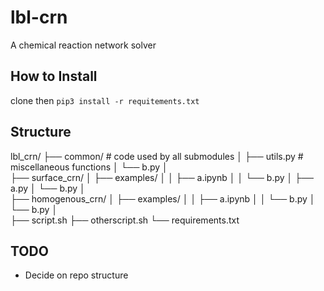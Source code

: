 # lbl-crn
A chemical reaction network solver

## How to Install
clone then 
`pip3 install -r requitements.txt`

## Structure
lbl_crn/
├── common/ # code used by all submodules
│   ├── utils.py # miscellaneous functions
│   └── b.py
│   
├── surface_crn/
│   ├── examples/
│   │   ├── a.ipynb
│   │   └── b.py
│   ├── a.py
│   └── b.py
│   
├── homogenous_crn/
│   ├── examples/
│   │   ├── a.ipynb
│   │   └── b.py
│   └── b.py
│   
├── script.sh
├── otherscript.sh
└── requirements.txt

## TODO
  - Decide on repo structure
